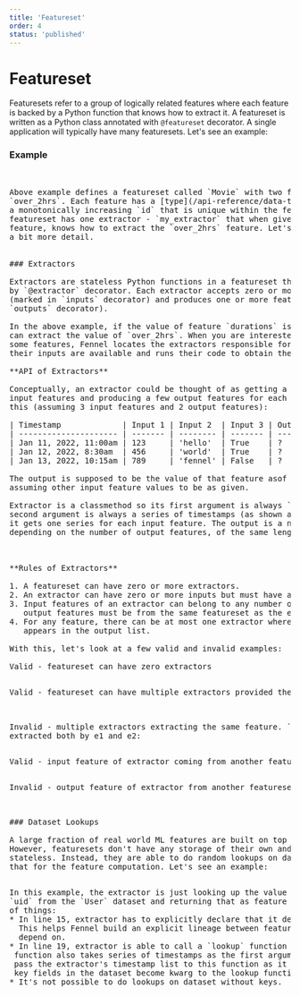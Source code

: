 ```yaml
---
title: 'Featureset'
order: 4
status: 'published'
---
```


# Featureset

Featuresets refer to a group of logically related features where each feature is
backed by a Python function that knows how to extract it. A featureset is written
as a Python class annotated with `@featureset` decorator. A single application 
will typically have many featuresets. Let's see an example:

### Example

<pre snippet="featuresets/overview#featureset" />


Above example defines a featureset called `Movie` with two features - `duration`, 
`over_2hrs`. Each feature has a [type](/api-reference/data-types) and is given
a monotonically increasing `id` that is unique within the featureset. This 
featureset has one extractor - `my_extractor` that when given the `duration` 
feature, knows how to extract the `over_2hrs` feature. Let's look at extractors in 
a bit more detail.


### Extractors

Extractors are stateless Python functions in a featureset that are annotated 
by `@extractor` decorator. Each extractor accepts zero or more inputs 
(marked in `inputs` decorator) and produces one or more features (marked in 
`outputs` decorator). 

In the above example, if the value of feature `durations` is known, `my_extractor 
can extract the value of `over_2hrs`. When you are interested in getting values of
some features, Fennel locates the extractors responsible for those features, verifies
their inputs are available and runs their code to obtain the feature values.

**API of Extractors**

Conceptually, an extractor could be thought of as getting a table of timestamped
input features and producing a few output features for each row. Something like
this (assuming 3 input features and 2 output features):

| Timestamp             | Input 1 | Input 2  | Input 3 | Output 1 | Output 2 |
| --------------------- | ------- | -------- | ------- | -------- | -------- |
| Jan 11, 2022, 11:00am | 123     | 'hello'  | True    | ?        | ?        |
| Jan 12, 2022, 8:30am  | 456     | 'world'  | True    | ?        | ?        |
| Jan 13, 2022, 10:15am | 789     | 'fennel' | False   | ?        | ?        |

The output is supposed to be the value of that feature asof the given timestamp
assuming other input feature values to be as given. 

Extractor is a classmethod so its first argument is always `cls`. After that, the 
second argument is always a series of timestamps (as shown above) and after that, 
it gets one series for each input feature. The output is a named series or dataframe,
depending on the number of output features, of the same length as the input features.



**Rules of Extractors**

1. A featureset can have zero or more extractors.
2. An extractor can have zero or more inputs but must have at least one output.
3. Input features of an extractor can belong to any number of datasets but all 
   output features must be from the same featureset as the extractor.
4. For any feature, there can be at most one extractor where the feature 
   appears in the output list.

With this, let's look at a few valid and invalid examples:

Valid - featureset can have zero extractors
<pre snippet="featuresets/overview#featureset_zero_extractors" />

Valid - featureset can have multiple extractors provided they are all valid

<pre snippet="featuresets/overview#featureset_many_extractors" />

Invalid - multiple extractors extracting the same feature. `over_3hrs` is 
extracted both by e1 and e2:
<pre snippet="featuresets/overview#featureset_extractors_of_same_feature" />

Valid - input feature of extractor coming from another featureset.
<pre snippet="featuresets/overview#remote_feature_as_input" />

Invalid - output feature of extractor from another featureset
<pre snippet="featuresets/overview#remote_feature_as_output" />


### Dataset Lookups

A large fraction of real world ML features are built on top of stored data. 
However, featuresets don't have any storage of their own and are completely 
stateless. Instead, they are able to do random lookups on datasets and use
that for the feature computation. Let's see an example:
<pre snippet="featuresets/reading_datasets#featuresets_reading_datasets" />

In this example, the extractor is just looking up the value of `name` given the
`uid` from the `User` dataset and returning that as feature value. Note a couple
of things:
* In line 15, extractor has to explicitly declare that it depends on `User` dataset.
  This helps Fennel build an explicit lineage between features and the datasets they
  depend on.
* In line 19, extractor is able to call a `lookup` function on the dataset. This 
 function also takes series of timestamps as the first argument - you'd almost always
 pass the extractor's timestamp list to this function as it is. In addition, all the 
 key fields in the dataset become kwarg to the lookup function. 
* It's not possible to do lookups on dataset without keys.

  